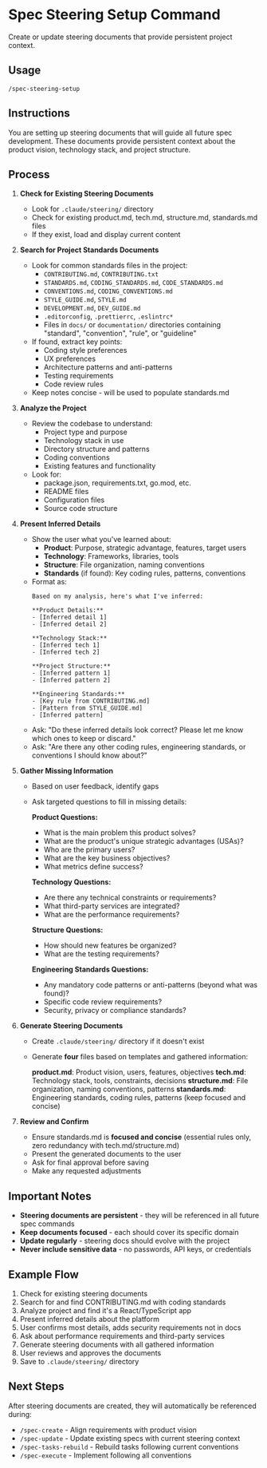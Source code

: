 # Spec Steering Setup Command

Create or update steering documents that provide persistent project context.

## Usage
```
/spec-steering-setup
```

## Instructions
You are setting up steering documents that will guide all future spec development. These documents provide persistent context about the product vision, technology stack, and project structure.

## Process

1. **Check for Existing Steering Documents**
   - Look for `.claude/steering/` directory
   - Check for existing product.md, tech.md, structure.md, standards.md files
   - If they exist, load and display current content

2. **Search for Project Standards Documents**
   - Look for common standards files in the project:
     - `CONTRIBUTING.md`, `CONTRIBUTING.txt`
     - `STANDARDS.md`, `CODING_STANDARDS.md`, `CODE_STANDARDS.md`
     - `CONVENTIONS.md`, `CODING_CONVENTIONS.md`
     - `STYLE_GUIDE.md`, `STYLE.md`
     - `DEVELOPMENT.md`, `DEV_GUIDE.md`
     - `.editorconfig`, `.prettierrc`, `.eslintrc*`
     - Files in `docs/` or `documentation/` directories containing "standard", "convention", "rule", or "guideline"
   - If found, extract key points:
     - Coding style preferences
     - UX preferences
     - Architecture patterns and anti-patterns
     - Testing requirements
     - Code review rules
   - Keep notes concise - will be used to populate standards.md

3. **Analyze the Project**
   - Review the codebase to understand:
     - Project type and purpose
     - Technology stack in use
     - Directory structure and patterns
     - Coding conventions
     - Existing features and functionality
   - Look for:
     - package.json, requirements.txt, go.mod, etc.
     - README files
     - Configuration files
     - Source code structure

4. **Present Inferred Details**
   - Show the user what you've learned about:
     - **Product**: Purpose, strategic advantage, features, target users
     - **Technology**: Frameworks, libraries, tools
     - **Structure**: File organization, naming conventions
     - **Standards** (if found): Key coding rules, patterns, conventions
   - Format as:
     ```
     Based on my analysis, here's what I've inferred:

     **Product Details:**
     - [Inferred detail 1]
     - [Inferred detail 2]

     **Technology Stack:**
     - [Inferred tech 1]
     - [Inferred tech 2]

     **Project Structure:**
     - [Inferred pattern 1]
     - [Inferred pattern 2]

     **Engineering Standards:**
     - [Key rule from CONTRIBUTING.md]
     - [Pattern from STYLE_GUIDE.md]
     - [Inferred pattern]
     ```
   - Ask: "Do these inferred details look correct? Please let me know which ones to keep or discard."
   - Ask: "Are there any other coding rules, engineering standards, or conventions I should know about?"

5. **Gather Missing Information**
   - Based on user feedback, identify gaps
   - Ask targeted questions to fill in missing details:

     **Product Questions:**
     - What is the main problem this product solves?
     - What are the product's unique strategic advantages (USAs)?
     - Who are the primary users?
     - What are the key business objectives?
     - What metrics define success?

     **Technology Questions:**
     - Are there any technical constraints or requirements?
     - What third-party services are integrated?
     - What are the performance requirements?

     **Structure Questions:**
     - How should new features be organized?
     - What are the testing requirements?

     **Engineering Standards Questions:**
     - Any mandatory code patterns or anti-patterns (beyond what was found)?
     - Specific code review requirements?
     - Security, privacy or compliance standards?

6. **Generate Steering Documents**
   - Create `.claude/steering/` directory if it doesn't exist
   - Generate **four** files based on templates and gathered information:

     **product.md**: Product vision, users, features, objectives
     **tech.md**: Technology stack, tools, constraints, decisions
     **structure.md**: File organization, naming conventions, patterns
     **standards.md**: Engineering standards, coding rules, patterns (keep focused and concise)

7. **Review and Confirm**
   - Ensure standards.md is **focused and concise** (essential rules only, zero redundancy with tech.md/structure.md)
   - Present the generated documents to the user
   - Ask for final approval before saving
   - Make any requested adjustments

## Important Notes

- **Steering documents are persistent** - they will be referenced in all future spec commands
- **Keep documents focused** - each should cover its specific domain
- **Update regularly** - steering docs should evolve with the project
- **Never include sensitive data** - no passwords, API keys, or credentials

## Example Flow

1. Check for existing steering documents
2. Search for and find CONTRIBUTING.md with coding standards
3. Analyze project and find it's a React/TypeScript app
4. Present inferred details about the platform
5. User confirms most details, adds security requirements not in docs
6. Ask about performance requirements and third-party services
7. Generate steering documents with all gathered information
8. User reviews and approves the documents
9. Save to `.claude/steering/` directory

## Next Steps
After steering documents are created, they will automatically be referenced during:
- `/spec-create` - Align requirements with product vision
- `/spec-update` - Update existing specs with current steering context
- `/spec-tasks-rebuild` - Rebuild tasks following current conventions
- `/spec-execute` - Implement following all conventions
